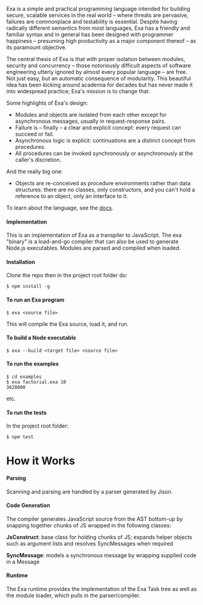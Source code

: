 Exa is a simple and practical programming language intended for building secure, scalable services in the real world – where threats are pervasive, failures are commonplace and testability is essential. Despite having radically different semantics from most languages, Exa has a friendly and familiar syntax and in general has been designed with programmer happiness – presuming high productivity as a major component thereof – as its paramount objective.

The central thesis of Exa is that with proper isolation between modules, security and concurrency – those notoriously difficult aspects of software engineering utterly ignored by almost every popular language – are free. Not just easy, but an automatic consequence of modularity. This beautiful idea has been kicking around academia for decades but has never made it into widespread practice; Exa's mission is to change that.

Some highlights of Exa's design:

- Modules and objects are isolated from each other except for asynchronous messages, usually in request-response pairs.
- Failure is – finally – a clear and explicit concept: every request can succeed or fail.
- Asynchronous logic is explicit: continuations are a  distinct concept from procedures.
- All procedures can be invoked synchronously or asynchronously at the caller's discretion.

And the really big one:

- Objects are re-conceived as procedure environments rather than data structures: there are no classes, only constructors, and you can't hold a reference to an object, only an interface to it.

To learn about the language, see the [docs](docs).

#### Implementation

This is an implementation of Exa as a transpiler to JavaScript. The exa "binary" is a load-and-go compiler that can also be used to generate Node.js executables. Modules are parsed and compiled when loaded.

#### Installation

Clone the repo then in the project root folder do:

    $ npm install -g

#### To run an Exa program

    $ exa <source file>

This will compile the Exa source, load it, and run.

#### To build a Node executable

    $ exa --build <target file> <source file>

#### To run the examples

	$ cd examples
	$ exa factorial.exa 10
	3628800
	
etc.

#### To run the tests 

In the project root folder:

    $ npm test

# How it Works

#### Parsing

Scanning and parsing are handled by a parser generated by Jison.

#### Code Generation

The compiler generates JavaScript source from the AST bottom-up by snapping together chunks of JS wrapped in the following classes:

**JsConstruct**: base class for holding chunks of JS; expands helper objects such as argument lists and resolves SyncMessages when required

**SyncMessage**: models a synchronous message by wrapping supplied code in a Message

#### Runtime

The Exa runtime provides the implementation of the Exa Task tree as well as the module loader, which pulls in the parser/compiler.
